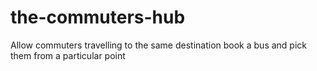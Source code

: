 # the-commuters-hub
Allow commuters travelling to the same destination book a bus and pick them from a particular point
